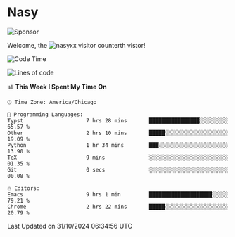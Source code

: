 # Nasy

<!--
<p align="center">
<img height="200" src="https://github-readme-stats.vercel.app/api?username=nasyxx&count_private=true&show_icons=true&theme=dracula&include_all_commits=true"/>
<img height="200" src="https://github-readme-stats.vercel.app/api/top-langs/?username=nasyxx&theme=dracula&hide=html,jupyter+notebook&count_private=true&show_icons=true"/>
</p>

  
----------------
-->

![Sponsor](https://img.shields.io/static/v1.svg?label=Sponsor&message=%E2%9D%A4&logo=GitHub&style=flat&color=pink)
 
Welcome, the ![nasyxx visitor counter](https://count.getloli.com/get/@nasyxx?theme=rule34)th vistor!
 
<!--START_SECTION:waka-->
![Code Time](http://img.shields.io/badge/Code%20Time-4%2C710%20hrs%2040%20mins-blue)

![Lines of code](https://img.shields.io/badge/From%20Hello%20World%20I%27ve%20Written-6.3%20million%20lines%20of%20code-blue)

📊 **This Week I Spent My Time On** 

```text
🕑︎ Time Zone: America/Chicago

💬 Programming Languages: 
Typst                    7 hrs 28 mins       ████████████████░░░░░░░░░   65.57 % 
Other                    2 hrs 10 mins       █████░░░░░░░░░░░░░░░░░░░░   19.09 % 
Python                   1 hr 34 mins        ███░░░░░░░░░░░░░░░░░░░░░░   13.90 % 
TeX                      9 mins              ░░░░░░░░░░░░░░░░░░░░░░░░░   01.35 % 
Git                      0 secs              ░░░░░░░░░░░░░░░░░░░░░░░░░   00.08 % 

🔥 Editors: 
Emacs                    9 hrs 1 min         ████████████████████░░░░░   79.21 % 
Chrome                   2 hrs 22 mins       █████░░░░░░░░░░░░░░░░░░░░   20.79 % 
```


 Last Updated on 31/10/2024 06:34:56 UTC
<!--END_SECTION:waka-->

<!-- ![visitors](https://visitor-badge.laobi.icu/badge?page_id=nasyxx.nasyxx) -->
